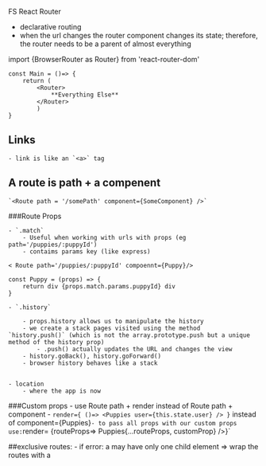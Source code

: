 FS React Router

-   declarative routing
-   when the url changes the router component changes its state; therefore, the router needs to be a parent of almost everything

import {BrowserRouter as Router} from 'react-router-dom'

```
const Main = ()=> {
	return (
		<Router>
			**Everything Else**
		</Router>
		)
}
```

## Links

    - link is like an `<a>` tag

## A route is path + a compenent

    `<Route path = '/somePath' component={SomeComponent} />`

###Route Props

    - `.match`
    	- Useful when working with urls with props (eg path='/puppies/:puppyId')
    	- contaims params key (like express)

```
< Route path='/puppies/:puppyId' compoennt={Puppy}/>

const Puppy = (props) => {
	return div {props.match.params.puppyId} div
}
```

    - `.history`

    	- props.history allows us to manipulate the history
    	- we create a stack pages visited using the method `history.push()` (which is not the array.prototype.push but a unique method of the history prop)
    		- .push() actually updates the URL and changes the view
    	- history.goBack(), history.goForward()
    	- browser history behaves like a stack


    - location
    	- where the app is now

###Custom props - use Route path + render instead of Route path + component - `render={ ()=> <Puppies user={this.state.user} /> }` instead of component={Puppies}`- to pass all props with our custom props use:`render= {routeProps=> Puppies{...routeProps, customProp} />}`

##exclusive routes: - if error: a <router> may have only one child element => wrap the routes with a <switch />
